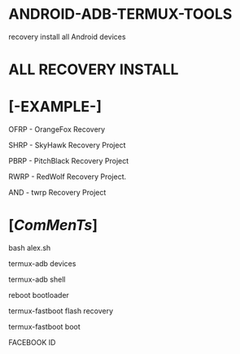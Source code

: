 #  ANDROID-ADB-TERMUX-TOOLS

recovery install all Android devices

#  ALL RECOVERY INSTALL



#     [-EXAMPLE-]

OFRP - OrangeFox Recovery 

SHRP - SkyHawk Recovery Project

PBRP - PitchBlack Recovery Project

RWRP - RedWolf Recovery Project.

AND  - twrp Recovery Project




#   [_ComMenTs_]

bash alex.sh

termux-adb devices

termux-adb shell

reboot bootloader

termux-fastboot flash recovery    

termux-fastboot boot


FACEBOOK ID 
